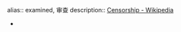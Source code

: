 alias:: examined, 审查
description:: [Censorship - Wikipedia](https://en.wikipedia.org/wiki/Censorship)

-